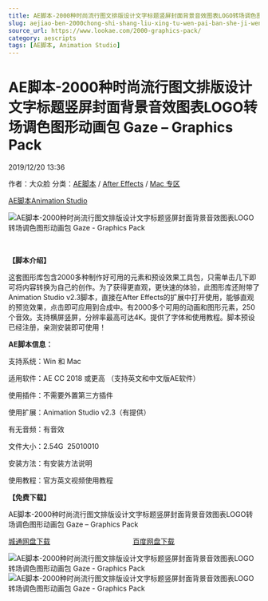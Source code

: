 ```yaml
---
title: AE脚本-2000种时尚流行图文排版设计文字标题竖屏封面背景音效图表LOGO转场调色图形动画包 Gaze – Graphics Pack
slug: aejiao-ben-2000chong-shi-shang-liu-xing-tu-wen-pai-ban-she-ji-wen-zi-biao-ti-shu-ping-feng-mian-bei-jing-yin-xiao-tu-biao-logozhuan-chang-diao-se-tu-xing-dong-hua-bao-gaze-graphics-pack
source_url: https://www.lookae.com/2000-graphics-pack/
category: aescripts
tags: [AE脚本, Animation Studio]
---
```

# AE脚本-2000种时尚流行图文排版设计文字标题竖屏封面背景音效图表LOGO转场调色图形动画包 Gaze – Graphics Pack

2019/12/20 13:36

作者：大众脸
分类：[AE脚本](https://www.lookae.com/after-effects/aescripts/) / [After Effects](https://www.lookae.com/after-effects/) / [Mac 专区](https://www.lookae.com/mac-osx/)

[AE脚本](https://www.lookae.com/tag/ae%e8%84%9a%e6%9c%ac/)[Animation Studio](https://www.lookae.com/tag/animation-studio/)

![AE脚本-2000种时尚流行图文排版设计文字标题竖屏封面背景音效图表LOGO转场调色图形动画包 Gaze - Graphics Pack](https://www.lookae.com/wp-content/uploads/2019/12/Gaze-Graphics-Pack.jpg "AE脚本-2000种时尚流行图文排版设计文字标题竖屏封面背景音效图表LOGO转场调色图形动画包 Gaze - Graphics Pack-LookAE.com")

﻿

**【脚本介绍】**

这套图形库包含2000多种制作好可用的元素和预设效果工具包，只需单击几下即可将内容转换为自己的创作。为了获得更直观，更快速的体验，此图形库还附带了Animation Studio v2.3脚本，直接在After Effects的扩展中打开使用，能够直观的预览效果，点击即可应用到合成中。有2000多个可用的动画和图形元素，250个音效。支持横屏竖屏，分辨率最高可达4K。提供了字体和使用教程。脚本预设已经注册，亲测安装即可使用！

**AE脚本信息：**

支持系统：Win 和 Mac

适用软件：AE CC 2018 或更高 （支持英文和中文版AE软件）

使用插件：不需要外置第三方插件

使用扩展：Animation Studio v2.3（有提供）

有无音频：有音效

文件大小：2.54G  25010010

安装方法：有安装方法说明

使用教程：官方英文视频使用教程

**【免费下载】**

AE脚本-2000种时尚流行图文排版设计文字标题竖屏封面背景音效图表LOGO转场调色图形动画包 Gaze – Graphics Pack

[城通网盘下载](https://tc5.us/file/680462-414521438)                                          [百度网盘下载](https://pan.baidu.com/s/1qink_edODXLrOW1CaMg31Q)

![AE脚本-2000种时尚流行图文排版设计文字标题竖屏封面背景音效图表LOGO转场调色图形动画包 Gaze - Graphics Pack](https://img.alicdn.com/imgextra/i3/705956171/O1CN01HRspKw1vSMhUlyFdY_!!705956171.jpg "AE脚本-2000种时尚流行图文排版设计文字标题竖屏封面背景音效图表LOGO转场调色图形动画包 Gaze - Graphics Pack-LookAE.com")![AE脚本-2000种时尚流行图文排版设计文字标题竖屏封面背景音效图表LOGO转场调色图形动画包 Gaze - Graphics Pack](https://img.alicdn.com/imgextra/i2/705956171/O1CN01VY6ggg1vSMhXiR5gC_!!705956171.jpg "AE脚本-2000种时尚流行图文排版设计文字标题竖屏封面背景音效图表LOGO转场调色图形动画包 Gaze - Graphics Pack-LookAE.com")
